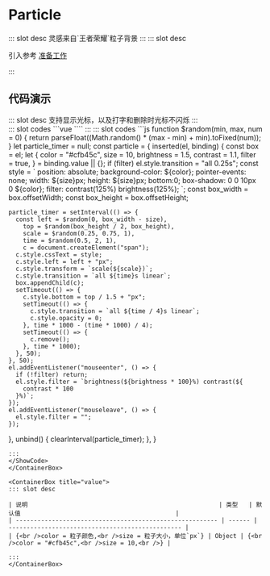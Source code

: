 # Particle

<ContainerBox title="介绍">
::: slot desc
灵感来自`王者荣耀`粒子背景
:::
</ContainerBox>

<ContainerBox title="使用">
::: slot desc

引入参考 [准备工作](/Directives/base/start.html#准备工作)

:::
</ContainerBox>

## 代码演示

<ContainerBox title="基础用法">
::: slot desc
支持显示光标，以及打字和删除时光标不闪烁
:::
<div class="demoBox">
<Directives-Particle-index />
</div>

<ShowCode>
::: slot codes
```vue
<template>
  <BtnLogin v-particle></BtnLogin>
</template>
<script>
import BtnLogin from "./BtnLogin";
export default {
  components: { BtnLogin },
};
</script>
````
:::
</ShowCode>

<ShowCode>
::: slot codes
```js
function $random(min, max, num = 0) {
  return parseFloat((Math.random() * (max - min) + min).toFixed(num));
}
let particle_timer = null;
const particle = {
  inserted(el, binding) {
    const box = el;
    let {
      color = "#cfb45c",
      size = 10,
      brightness = 1.5,
      contrast = 1.1,
      filter = true,
    } = binding.value || {};
    if (filter) el.style.transition = "all 0.25s";
    const style = `
  position: absolute;
  background-color: ${color};
  pointer-events: none;
  width: ${size}px;
  height: ${size}px;
  bottom:0;
  box-shadow: 0 0 10px 0 ${color};
  filter: contrast(125%) brightness(125%);
  `;
    const box_width = box.offsetWidth;
    const box_height = box.offsetHeight;

    particle_timer = setInterval(() => {
      const left = $random(0, box_width - size),
        top = $random(box_height / 2, box_height),
        scale = $random(0.25, 0.75, 1),
        time = $random(0.5, 2, 1),
        c = document.createElement("span");
      c.style.cssText = style;
      c.style.left = left + "px";
      c.style.transform = `scale(${scale})`;
      c.style.transition = `all ${time}s linear`;
      box.appendChild(c);
      setTimeout(() => {
        c.style.bottom = top / 1.5 + "px";
        setTimeout(() => {
          c.style.transition = `all ${time / 4}s linear`;
          c.style.opacity = 0;
        }, time * 1000 - (time * 1000) / 4);
        setTimeout(() => {
          c.remove();
        }, time * 1000);
      }, 50);
    }, 50);
    el.addEventListener("mouseenter", () => {
      if (!filter) return;
      el.style.filter = `brightness(${brightness * 100}%) contrast(${
        contrast * 100
      }%)`;
    });
    el.addEventListener("mouseleave", () => {
      el.style.filter = "";
    });
  },
  unbind() {
    clearInterval(particle_timer);
  },
}
````
:::
</ShowCode>
</ContainerBox>

<ContainerBox title="value">
::: slot desc

| 说明                                                     | 类型   | 默认值                                           |
| -------------------------------------------------------- | ------ | ------------------------------------------------ |
| {<br />color = 粒子颜色,<br />size = 粒子大小，单位`px`} | Object | {<br />color = "#cfb45c",<br />size = 10,<br />} |

:::
</ContainerBox>
